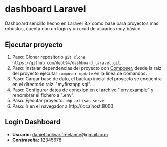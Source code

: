 
# dashboard Laravel
Dashboard sencillo hecho en Laravel 8.x como base para proyectos mas robustos, cuenta con un login y un crud de usuarios muy básico.


## Ejecutar proyecto
 1. Paso: Clonar repositorio `git clone https://github.com/debb94/dashboard_laravel.git`.
 2. Paso: Instalar dependencias del proyecto con [Composer](https://getcomposer.org/), desde la raiz del proyecto ejecutar `composer update` en la linea de comandos.
 3. Paso: Cargar base de dato, el backup inicial del proyecto se encuentra en el directorio raiz. "myfirstapp.sql".
 4. Paso: Configurar datos de conexion en el archivo ".env.example" y renombrar el fichero a ".env".
 5. Paso: Ejecutar proyecto.
 `php artisan serve`
 6. Paso: Ir en el navegador a http://localhost:8000

## Login Dashboard
- **Usuario:** daniel.bolivar.freelance@gmail.com
- **Contraseña:** 12345678


